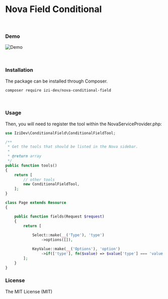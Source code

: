 # Nova Field Conditional

<br />

### Demo

![Demo](https://raw.githubusercontent.com/izi-dev/nova-conditional-if/master/docs/demo.gif)

<br />

### Installation

The package can be installed through Composer.

```bash
composer require izi-dev/nova-conditional-field
```

<br />

### Usage

Then, you will need to register the tool within the NovaServiceProvider.php:


```php
use IziDev\ConditionalField\ConditionalFieldTool;

/**
 * Get the tools that should be listed in the Nova sidebar.
 *
 * @return array
 */
public function tools()
{
    return [
        // other tools
        new ConditionalFieldTool,
    ];
}
```

```php
class Page extends Resource
{

    public function fields(Request $request)
    {
        return [
            
            Select::make(__('Type'), 'type')
                ->options([]),

            KeyValue::make(__('Options'), 'option')
                ->if(['type'], fn($value) => $value['type'] === 'value'))
        ];
    }
}
```

### License

The MIT License (MIT)

